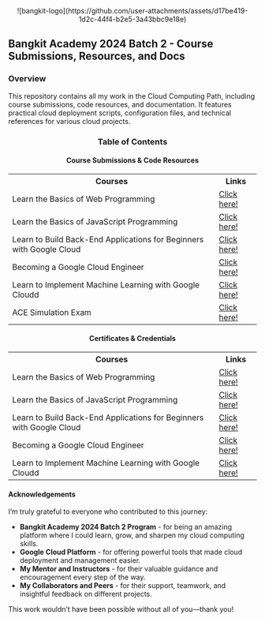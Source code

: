 <center>
![bangkit-logo](https://github.com/user-attachments/assets/d17be419-1d2c-44f4-b2e5-3a43bbc9e18e)

</center>


## Bangkit Academy 2024 Batch 2 - Course Submissions, Resources, and Docs

### Overview 

This repository contains all my work in the Cloud Computing Path, including course submissions, code resources, and documentation. It features practical cloud deployment scripts, configuration files, and technical references for various cloud projects.

<div align="center">

### Table of Contents

</div>

<div align="center">

#### Course Submissions & Code Resources

<table>
  <tr>
    <th>Courses</th>
    <th>Links</th>
  </tr>
  <tr>
    <td>Learn the Basics of Web Programming</td>
    <td><a href="">Click here!</a></td>
  </tr>
  <tr>
    <td>Learn the Basics of JavaScript Programming</td>
    <td><a href="#">Click here!</a></td>
  </tr>
  <tr>
    <td>Learn to Build Back-End Applications for Beginners with Google Cloud</td>
    <td><a href="#">Click here!</a></td>
  </tr>
  <tr>
    <td>Becoming a Google Cloud Engineer</td>
    <td><a href="#">Click here!</a></td>
  </tr>
  <tr>
    <td>Learn to Implement Machine Learning with Google Cloudd</td>
    <td><a href="#">Click here!</a></td>
</tr>
<tr>
    <td>ACE Simulation Exam</td>
    <td><a href="#">Click here!</a></td>
</tr>
</table>

#### Certificates & Credentials

<table>
  <tr>
    <th>Courses</th>
    <th>Links</th>
  </tr>
  <tr>
    <td>Learn the Basics of Web Programming</td>
    <td><a href="">Click here!</a></td>
  </tr>
  <tr>
    <td>Learn the Basics of JavaScript Programming</td>
    <td><a href="#">Click here!</a></td>
  </tr>
  <tr>
    <td>Learn to Build Back-End Applications for Beginners with Google Cloud</td>
    <td><a href="#">Click here!</a></td>
  </tr>
  <tr>
    <td>Becoming a Google Cloud Engineer</td>
    <td><a href="#">Click here!</a></td>
  </tr>
  <tr>
    <td>Learn to Implement Machine Learning with Google Cloudd</td>
    <td><a href="#">Click here!</a></td>
</tr>
</table>
</div>

#### Acknowledgements


I’m truly grateful to everyone who contributed to this journey:

- **Bangkit Academy 2024 Batch 2 Program** - for being an amazing platform where I could learn, grow, and sharpen my cloud computing skills.
- **Google Cloud Platform** - for offering powerful tools that made cloud deployment and management easier.
- **My Mentor and Instructors** - for their valuable guidance and encouragement every step of the way.
- **My Collaborators and Peers** - for their support, teamwork, and insightful feedback on different projects.

This work wouldn’t have been possible without all of you—thank you!


